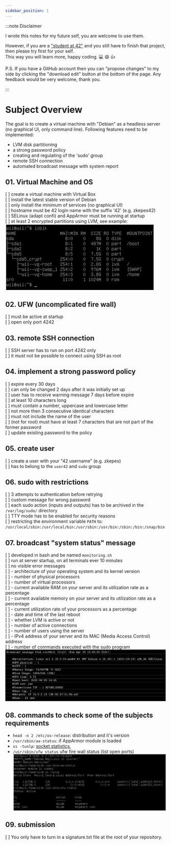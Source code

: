 ```yaml
---
sidebar_position: 1
---
```


:::note Disclaimer

I wrote this notes for my future self, you are welcome to use them.

However, if you are a ["student at 42"](https://42london.com/?gclid=Cj0KCQiAhomtBhDgARIsABcaYymblp_EhP5j4kSNPZX1ATluiWf6Yg6bNBqERSdCIobNOHuG6ckKdQAaAkEBEALw_wcB) and you still have to finish that project, then please try first for your self.  
This way you will learn more, happy coding. :computer: :smile: :thumbsup:

P.S. If you have a GitHub account then you can "propose changes" to my side by clicking the "download edit" button at the bottom of the page. Any feedback would be very welcome, thank you.

:::

# Subject Overview

The goal is to create a virtual machine with "Debian" as a headless server (no graphical UI, only command line). Following features need to be implemented:

- LVM disk partitioning
- a strong password policy
- creating and regulating of the 'sudo' group
- remote SSH connection
- automated broadcast message with system report

## 01. Virtual Machine and OS

[ ] create a virtual machine with Virtual Box  
[ ] install the latest stable version of Debian  
[ ] only install the minimum of services (no graphical UI)  
[ ] hostname must be 42 login name with the suffix '42' (e.g. zkepes42)  
[ ] SELinux (adapt confi) and AppArmor must be running at startup  
[ ] at least 2 encrypted partitions using LVM, see example:  
![example partition](../img/sub_partition.png)

## 02. UFW (uncomplicated fire wall)

[ ] must be active at startup  
[ ] open only port 4242

## 03. remote SSH connection

[ ] SSH server has to run on port 4242 only  
[ ] it must not be possible to connect using SSH as root

## 04. implement a strong password policy

[ ] expire every 30 days  
[ ] can only be changed 2 days after it was initially set up  
[ ] user has to receive warning message 7 days before expire  
[ ] at least 10 characters long  
[ ] must contain a number, uppercase and lowercase letter  
[ ] not more then 3 consecutive identical characters  
[ ] must not include the name of the user  
[ ] (not for root) must have at least 7 characters that are not part of the former password  
[ ] update existing password to the policy

## 05. create user

[ ] create a user with your "42 username" (e.g. zkepes)  
[ ] has to belong to the `user42` and `sudo` group

## 06. sudo with restrictions

[ ] 3 attempts to authentication before retrying  
[ ] custom message for wrong password  
[ ] each sudo action (inputs and outputs) has to be archived in the  
`/var/log/sudo/` directory  
[ ] TTY mode has to be enabled for security reasons  
[ ] restricting the environment variable `PATH` to:  
`/usr/local/sbin:/usr/local/bin:/usr/sbin:/usr/bin:/sbin:/bin:/snap/bin`

## 07. broadcast "system status" message

[ ] developed in bash and be named `monitoring.sh`  
[ ] run at server startup, on all terminals ever 10 minutes  
[ ] no visible error messages  
[ ] - architecture of your operating system and its kernel version  
[ ] - number of physical processors  
[ ] - number of virtual processors  
[ ] - current available RAM on your server and its utilization rate as a percentage  
[ ] - current available memory on your server and its utilization rate as a percentage  
[ ] - current utilization rate of your processors as a percentage  
[ ] - date and time of the last reboot  
[ ] - whether LVM is active or not  
[ ] - number of active connections  
[ ] - number of users using the server  
[ ] - IPv4 address of your server and its MAC (Media Access Control) address  
[ ] - number of commands executed with the sudo program  
![broadcast message](../img/sub_broadcast_message.png)

## 08. commands to check some of the subjects requirements

- `head -n 2 /etc/os-release`: distribution and it's version
- `/usr/sbin/aa-status`: if AppArmor module is loaded
- `ss -tunlp`: [socket statistics](https://man7.org/linux/man-pages/man8/ss.8.html),
- `/usr/sbin/ufw status` ufw fire wall status (list open ports)  
  ![requirements check](../img/sub_req_check.png)

## 09. submission

[ ] You only have to turn in a signature.txt file at the root of your repository.
